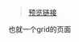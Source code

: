 > [预览链接](https://bilibili-niang.github.io/ExerciseExample/grid%E5%B8%83%E5%B1%80/index.html)

也就一个grid的页面